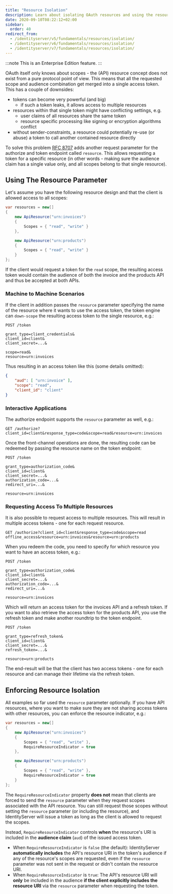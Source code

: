```yaml
---
title: "Resource Isolation"
description: Learn about isolating OAuth resources and using the resource parameter to control access token scope and audience
date: 2020-09-10T08:22:12+02:00
sidebar:
  order: 40
redirect_from:
  - /identityserver/v5/fundamentals/resources/isolation/
  - /identityserver/v6/fundamentals/resources/isolation/
  - /identityserver/v7/fundamentals/resources/isolation/
---
```


:::note
This is an Enterprise Edition feature.
:::

OAuth itself only knows about scopes - the (API) resource concept does not exist from a pure protocol point of view. 
This means that all the requested scope and audience combination get merged into a single access token.
This has a couple of downsides:

* tokens can become very powerful (and big)
    * if such a token leaks, it allows access to multiple resources
* resources within that single token might have conflicting settings, e.g.
    * user claims of all resources share the same token
    * resource specific processing like signing or encryption algorithms conflict
* without sender-constraints, a resource could potentially re-use (or abuse) a token to call another contained resource directly

To solve this problem [RFC 8707](https://tools.ietf.org/html/rfc8707) adds another request parameter for the authorize and token endpoint called `resource`. 
This allows requesting a token for a specific resource (in other words - making sure the audience claim has a single 
value only, and all scopes belong to that single resource).

## Using The Resource Parameter

Let's assume you have the following resource design and that the client is allowed access to all scopes:

```csharp title="ApiResources.cs"
var resources = new[]
{
    new ApiResource("urn:invoices")
    {
        Scopes = { "read", "write" }
    },

    new ApiResource("urn:products")
    {
        Scopes = { "read", "write" }
    }
};
```

If the client would request a token for the `read` scope, the resulting access token would contain the audience of both
the invoice and the products API and thus be accepted at both APIs.

### Machine to Machine Scenarios
If the client in addition passes the `resource` parameter specifying the name of the resource where it wants to use 
the access token, the token engine can `down-scope` the resulting access token to the single resource, e.g.:

```text
POST /token

grant_type=client_credentials&
client_id=client&
client_secret=...&

scope=read&
resource=urn:invoices
```

Thus resulting in an access token like this (some details omitted):

```json
{
    "aud": [ "urn:invoice" ],
    "scope": "read",
    "client_id": "client"
}
```

### Interactive Applications
The authorize endpoint supports the `resource` parameter as well, e.g.:

```text
GET /authorize?client_id=client&response_type=code&scope=read&resource=urn:invoices
```

Once the front-channel operations are done, the resulting code can be redeemed by passing the resource name on the token endpoint:

```text
POST /token

grant_type=authorization_code&
client_id=client&
client_secret=...&
authorization_code=...&
redirect_uri=...&

resource=urn:invoices
```

### Requesting Access To Multiple Resources
It is also possible to request access to multiple resources. This will result in multiple access tokens - one for each request resource.

```text
GET /authorize?client_id=client&response_type=code&scope=read offline_access&resource=urn:invoices&resource=urn:products
```

When you redeem the code, you need to specify for which resource you want to have an access token, e.g.:

```text
POST /token

grant_type=authorization_code&
client_id=client&
client_secret=...&
authorization_code=...&
redirect_uri=...&

resource=urn:invoices
```

Which will return an access token for the invoices API and a refresh token. If you want to also retrieve the access token
for the products API, you use the refresh token and make another roundtrip to the token endpoint.

```text
POST /token

grant_type=refresh_token&
client_id=client&
client_secret=...&
refresh_token=...&

resource=urn:products
```

The end-result will be that the client has two access tokens - one for each resource and can manage their lifetime via the refresh token.

## Enforcing Resource Isolation
All examples so far used the `resource` parameter optionally. If you have API resources, where you want to make sure 
they are not sharing access tokens with other resources, you can enforce the resource indicator, e.g.:

```csharp title="ApiResources.cs" {6,12}
var resources = new[]
{
    new ApiResource("urn:invoices")
    {
        Scopes = { "read", "write" },
        RequireResourceIndicator = true
    },

    new ApiResource("urn:products")
    {
        Scopes = { "read", "write" },
        RequireResourceIndicator = true
    }
};
```

The `RequireResourceIndicator` property **does not** mean that clients are forced to send the `resource` parameter when
they request scopes associated with the API resource. You can still request those scopes without setting the `resource` 
parameter (or including the resource), and IdentityServer will issue a token as long as the client is allowed to request 
the scopes.

Instead, `RequireResourceIndicator` controls **when** the resource's URI is included in the **audience claim** (`aud`) 
of the issued access token.

* When `RequireResourceIndicator` is `false` (the default):
  IdentityServer **automatically includes** the API's resource URI in the token's audience if any of the resource's scopes
  are requested, even if the `resource` parameter was not sent in the request or didn't contain the resource URI.
* When `RequireResourceIndicator` is `true`:
  The API's resource URI will **only** be included in the audience **if the client explicitly includes the resource URI** 
  via the `resource` parameter when requesting the token.

